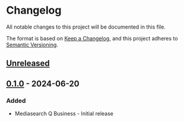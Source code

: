 # Changelog
All notable changes to this project will be documented in this file.

The format is based on [Keep a Changelog](https://keepachangelog.com/en/1.0.0/),
and this project adheres to [Semantic Versioning](https://semver.org/spec/v2.0.0.html).


## [Unreleased]

## [0.1.0] - 2024-06-20
### Added
-  Mediasearch Q Business - Initial release


[Unreleased]: https://github.com/aws-samples/aws-kendra-transcribe-media-search/compare/v0.1.0...develop
[0.1.0]: https://github.com/aws-samples/aws-kendra-transcribe-media-search/releases/tag/v0.1.0